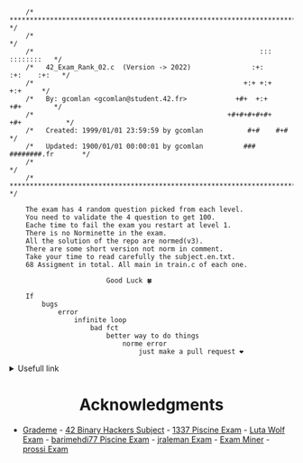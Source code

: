 ```
	/* ************************************************************************** */
	/*                                                                            */
	/*                                                        :::      ::::::::   */
	/*   42_Exam_Rank_02.c  (Version -> 2022)               :+:      :+:    :+:   */
	/*                                                    +:+ +:+         +:+     */
	/*   By: gcomlan <gcomlan@student.42.fr>            +#+  +:+       +#+        */
	/*                                                +#+#+#+#+#+   +#+           */
	/*   Created: 1999/01/01 23:59:59 by gcomlan           #+#    #+#             */
	/*   Updated: 1900/01/01 00:00:01 by gcomlan          ###   ########.fr       */
	/*                                                                            */
	/* ************************************************************************** */

	The exam has 4 random question picked from each level.
	You need to validate the 4 question to get 100.
	Eache time to fail the exam you restart at level 1.
	There is no Norminette in the exam.
	All the solution of the repo are normed(v3).
	There are some short version not norm in comment.
	Take your time to read carefully the subject.en.txt.
	68 Assigment in total. All main in train.c of each one.

						Good Luck 🍀

	If
		bugs
			error
				infinite loop
					bad fct
						better way to do things
							norme error
								just make a pull request ❤️
```

<details>
<summary>Usefull link</summary>
https://github.com/JCluzet/42_GradeMe

https://github.com/Binary-Hackers/42_Subjects

https://github.com/48d31kh413k/1337-Piscine-42

https://github.com/luta-wolf/42-examrank

https://github.com/barimehdi77/42-piscine-exam

https://github.com/jraleman/42.Exam-C

https://github.com/fwuensche/42-exam-miner

https://github.com/pasqualerossi/42-School-Exam-Rank-02
</details>


<h1 align="center"> Acknowledgments </h1>

* [Grademe](https://github.com/JCluzet/42_GradeMe) - [42 Binary Hackers Subject](https://github.com/Binary-Hackers/42_Subjects) - [1337 Piscine Exam](https://github.com/48d31kh413k/1337-Piscine-42) - [Luta Wolf Exam](https://github.com/luta-wolf/42-examrank) - [barimehdi77 Piscine Exam](https://github.com/barimehdi77/42-piscine-exam) - [jraleman Exam](https://github.com/jraleman/42.Exam-C) - [Exam Miner](https://github.com/fwuensche/42-exam-miner) - [prossi Exam](https://github.com/pasqualerossi/42-School-Exam-Rank-02)
